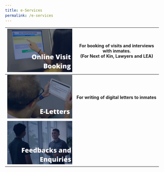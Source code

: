 ```yaml
---
title: e-Services
permalink: /e-services
---
```

|[ ![Alt text for image on Isomer site](/images/image-library/ovb.png)](https://www.ipris.sps.gov.sg/sps-vms3-web/)  | For booking of visits and interviews with inmates. <BR>(For Next of Kin, Lawyers and LEA) |
| -------- | -------- | 
| [![Alt text for image on Isomer site](/images/image-library/eletters.png)](https://eservice.sps.gov.sg/eletters)  |**For writing of digital letters to inmates**|     
|[![Alt text for image on Isomer site](/images/image-library/feedbacks.jpg)](https://pris-test-staging.netlify.app/feedback) ||